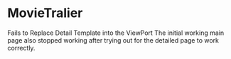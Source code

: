 # MovieTralier
Fails to Replace Detail Template into the ViewPort
The initial working main page also stopped working after trying out for the detailed page to work correctly.
